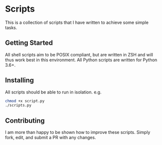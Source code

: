 # Scripts

This is a collection of scripts that I have written to achieve some simple tasks.

## Getting Started

All shell scripts aim to be POSIX compliant, but are written in ZSH and will thus work best in this environment.
All Python scripts are written for Python 3.6+.

## Installing

All scripts should be able to run in isolation.
e.g.

```bash
chmod +x script.py
./scripts.py
```

## Contributing

I am more than happy to be shown how to improve these scripts. Simply fork, edit, and submit a PR with any changes.
